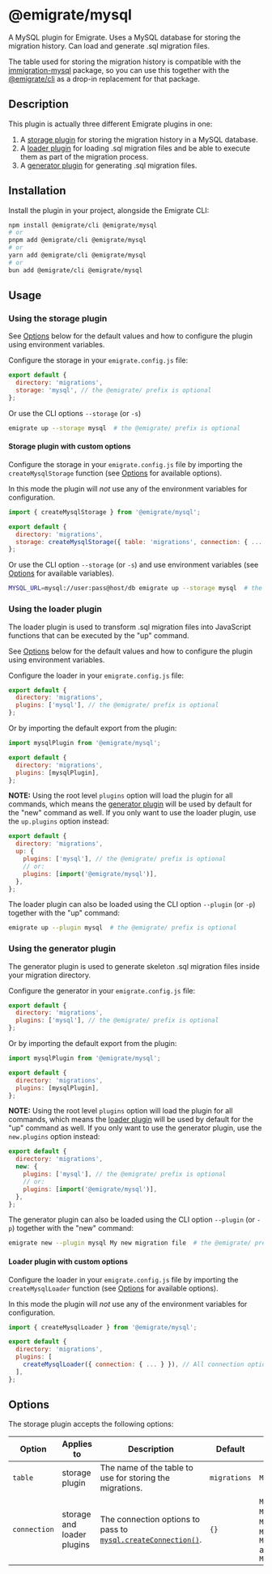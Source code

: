 # @emigrate/mysql

A MySQL plugin for Emigrate. Uses a MySQL database for storing the migration history. Can load and generate .sql migration files.

The table used for storing the migration history is compatible with the [immigration-mysql](https://github.com/joakimbeng/immigration-mysql) package, so you can use this together with the [@emigrate/cli](../cli) as a drop-in replacement for that package.

## Description

This plugin is actually three different Emigrate plugins in one:

1. A [storage plugin](#using-the-storage-plugin) for storing the migration history in a MySQL database.
2. A [loader plugin](#using-the-loader-plugin) for loading .sql migration files and be able to execute them as part of the migration process.
3. A [generator plugin](#using-the-generator-plugin) for generating .sql migration files.

## Installation

Install the plugin in your project, alongside the Emigrate CLI:

```bash
npm install @emigrate/cli @emigrate/mysql
# or
pnpm add @emigrate/cli @emigrate/mysql
# or
yarn add @emigrate/cli @emigrate/mysql
# or
bun add @emigrate/cli @emigrate/mysql
```

## Usage

### Using the storage plugin

See [Options](#options) below for the default values and how to configure the plugin using environment variables.

Configure the storage in your `emigrate.config.js` file:

```js
export default {
  directory: 'migrations',
  storage: 'mysql', // the @emigrate/ prefix is optional
};
```

Or use the CLI options `--storage` (or `-s`)

```bash
emigrate up --storage mysql  # the @emigrate/ prefix is optional
```

#### Storage plugin with custom options

Configure the storage in your `emigrate.config.js` file by importing the `createMysqlStorage` function (see [Options](#options) for available options).

In this mode the plugin will _not_ use any of the environment variables for configuration.

```js
import { createMysqlStorage } from '@emigrate/mysql';

export default {
  directory: 'migrations',
  storage: createMysqlStorage({ table: 'migrations', connection: { ... } }), // All connection options are passed to mysql.createConnection()
};
```

Or use the CLI option `--storage` (or `-s`) and use environment variables (see [Options](#options) for available variables).

```bash
MYSQL_URL=mysql://user:pass@host/db emigrate up --storage mysql  # the @emigrate/ prefix is optional
```

### Using the loader plugin

The loader plugin is used to transform .sql migration files into JavaScript functions that can be executed by the "up" command.

See [Options](#options) below for the default values and how to configure the plugin using environment variables.

Configure the loader in your `emigrate.config.js` file:

```js
export default {
  directory: 'migrations',
  plugins: ['mysql'], // the @emigrate/ prefix is optional
};
```

Or by importing the default export from the plugin:

```js
import mysqlPlugin from '@emigrate/mysql';

export default {
  directory: 'migrations',
  plugins: [mysqlPlugin],
};
```

**NOTE:** Using the root level `plugins` option will load the plugin for all commands, which means the [generator plugin](#using-the-generator-plugin) will be used by default for the "new" command as well. If you only want to use the loader plugin, use the `up.plugins` option instead:

```js
export default {
  directory: 'migrations',
  up: {
    plugins: ['mysql'], // the @emigrate/ prefix is optional
    // or:
    plugins: [import('@emigrate/mysql')],
  },
};
```

The loader plugin can also be loaded using the CLI option `--plugin` (or `-p`) together with the "up" command:

```bash
emigrate up --plugin mysql  # the @emigrate/ prefix is optional
```

### Using the generator plugin

The generator plugin is used to generate skeleton .sql migration files inside your migration directory.

Configure the generator in your `emigrate.config.js` file:

```js
export default {
  directory: 'migrations',
  plugins: ['mysql'], // the @emigrate/ prefix is optional
};
```

Or by importing the default export from the plugin:

```js
import mysqlPlugin from '@emigrate/mysql';

export default {
  directory: 'migrations',
  plugins: [mysqlPlugin],
};
```

**NOTE:** Using the root level `plugins` option will load the plugin for all commands, which means the [loader plugin](#using-the-loader-plugin) will be used by default for the "up" command as well. If you only want to use the generator plugin, use the `new.plugins` option instead:

```js
export default {
  directory: 'migrations',
  new: {
    plugins: ['mysql'], // the @emigrate/ prefix is optional
    // or:
    plugins: [import('@emigrate/mysql')],
  },
};
```

The generator plugin can also be loaded using the CLI option `--plugin` (or `-p`) together with the "new" command:

```bash
emigrate new --plugin mysql My new migration file  # the @emigrate/ prefix is optional
```

#### Loader plugin with custom options

Configure the loader in your `emigrate.config.js` file by importing the `createMysqlLoader` function (see [Options](#options) for available options).

In this mode the plugin will _not_ use any of the environment variables for configuration.

```js
import { createMysqlLoader } from '@emigrate/mysql';

export default {
  directory: 'migrations',
  plugins: [
    createMysqlLoader({ connection: { ... } }), // All connection options are passed to mysql.createConnection()
  ],
};
```

## Options

The storage plugin accepts the following options:

| Option       | Applies to                 | Description                                                                                                          | Default      | Environment variable                                                                           |
| ------------ | -------------------------- | -------------------------------------------------------------------------------------------------------------------- | ------------ | ---------------------------------------------------------------------------------------------- |
| `table`      | storage plugin             | The name of the table to use for storing the migrations.                                                             | `migrations` | `MYSQL_TABLE`                                                                                  |
| `connection` | storage and loader plugins | The connection options to pass to [`mysql.createConnection()`](https://github.com/mysqljs/mysql#connection-options). | `{}`         | `MYSQL_URL` or `MYSQL_HOST`, `MYSQL_PORT`, `MYSQL_USER`, `MYSQL_PASSWORD` and `MYSQL_DATABASE` |

